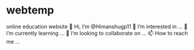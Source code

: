 # webtemp
online education website
👋 Hi, I’m @Himanshugp11
👀 I’m interested in ...
🌱 I’m currently learning ...
💞️ I’m looking to collaborate on ...
📫 How to reach me ...
